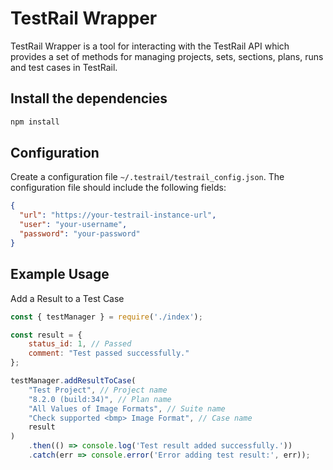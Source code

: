 # TestRail Wrapper

TestRail Wrapper is a tool for interacting with the
TestRail API which provides a set of methods for managing
projects, sets, sections, plans, runs and test cases in TestRail.

## Install the dependencies

```bash
npm install
```

## Configuration

Create a configuration file `~/.testrail/testrail_config.json`.
The configuration file should include the following fields:

```json
{
  "url": "https://your-testrail-instance-url",
  "user": "your-username",
  "password": "your-password"
}
```

## Example Usage

Add a Result to a Test Case

```javascript
const { testManager } = require('./index');

const result = {
    status_id: 1, // Passed
    comment: "Test passed successfully."
};

testManager.addResultToCase(
    "Test Project", // Project name
    "8.2.0 (build:34)", // Plan name
    "All Values of Image Formats", // Suite name
    "Check supported <bmp> Image Format", // Case name
    result
)
    .then(() => console.log('Test result added successfully.'))
    .catch(err => console.error('Error adding test result:', err));
```
